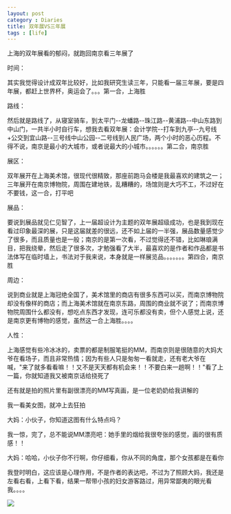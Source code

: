 ```yaml
---
layout: post
category : Diaries
title: 双年展VS三年展 
tags : [life]
---
```



上海的双年展看的郁闷，就跑回南京看三年展了

 

时间：

 

其实我觉得设计成双年比较好，比如我研究生读三年，只能看一届三年展，要是四年展，都赶上世界杯，奥运会了。。。第一合，上海胜

 

路线：

 

然后就是路线了，从寝室骑车，到太平门--龙蟠路--珠江路--黄浦路--中山东路到中山门，一共半小时自行车，想我去看双年展：会计学院--打车到九亭--九号线+公交到宜山路--三号线中山公园--二号线到人民广场，两个小时的恶心历程。不得不说，南京是最小的大城市，或者说最大的小城市。。。。。。第二合，南京胜

 

展区：

 

双年展开在上海美术馆，很现代很精致，那座前跑马会楼是我最喜欢的建筑之一；三年展开在南京博物院，周围在建地铁，乱糟糟的，场馆则是大巧不工，不过好在不要钱，这一合，打平吧

 

展品：

 

要说到展品就见仁见智了，上一届超设计为主题的双年展超级成功，也是我到现在看过印象最深的展，只是这届就差的很远，还不如上届的一半强，展品数量感觉少了很多，而且质量也是一般；南京的是第一次看，不过觉得还不错，比如琳琅满目，把我绕晕，然后走了很多次，才勉强看了大半，最喜欢的是作者和作品都是书法体写在临时墙上，书法对于我来说，本身就是一样展览品。。。。。。。第四合，南京胜

 

周边：

 

说到商业就是上海冠绝全国了，美术馆里的商店有很多东西可以买，而南京博物院却没有像样的商店；而上海美术馆就在南京东路，周围的商业就不说了；而南京博物院周围什么都没有，想吃点东西才发现，连可乐都没有卖，但个人感觉上说，还是南京更有博物的感觉，虽然这一合上海胜。。。。

 

人性：

 

上海感觉有些冷冰冰的，卖票的都是制服笔挺的MM，而南京则是很随意的大妈大爷在看场子，而且非常热情；因为有些人只是匆匆一看就走，还有老大爷在喊，"来了就多看看嘛！！又不是天天都有机会来！！不要白来一趟啊！！"看了上一篇，你就知道我又被南京话给挠死了

 

还有就是拍的照片里有副很漂亮的MM写真画，是一位老奶奶给我讲解的

 

我一看美女图，就冲上去狂拍

 

大妈：小伙子，你知道这图有什么特点吗？

 

我一惊，完了，总不能说MM漂亮吧：她手里的烟给我很夸张的感觉，画的很有质感！！

 

大妈：哈哈，小伙子你不行啊，你仔细看，你从不同的角度，那个女孩都是在看你

 

我登时明白，这应该是心理作用，不是作者的表达吧，不过为了照顾大妈，我还是左看右看，上看下看，结果一帮带小孩的妇女游客路过，用异常鄙夷的眼光看我。。。。

![](http://fmo.xnimg.cn/fmn020/pic001/20081105/21/25/large_XUJO_3276n200058.jpg)